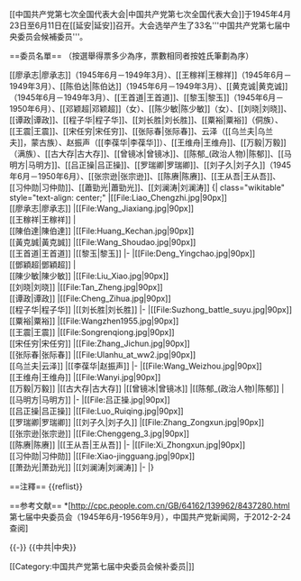 [[中国共产党第七次全国代表大会|中国共产党第七次全国代表大会]]于1945年4月23日至6月11日在[[延安|延安]]召开。大会选举产生了33名'''中国共产党第七届中央委员会候補委员'''。

==委员名單==
（按選舉得票多少為序，票數相同者按姓氏筆劃為序）

[[廖承志|廖承志]]（1945年6月－1949年3月）、[[王稼祥|王稼祥]]（1945年6月－1949年3月）、[[陈伯达|陈伯达]]（1945年6月－1949年3月）、[[黄克诚|黄克诚]]（1945年6月－1949年3月）、[[王首道|王首道]]、[[黎玉|黎玉]]（1945年6月－1950年6月）、[[邓颖超|邓颖超]]（女）、[[陈少敏|陈少敏]]（女）、[[刘晓|刘晓]]、[[谭政|谭政]]、[[程子华|程子华]]、[[刘长胜|刘长胜]]、[[粟裕|粟裕]]（侗族）、[[王震|王震]]、[[宋任穷|宋任穷]]、[[张际春|张际春]]、云泽（[[乌兰夫|乌兰夫]]，蒙古族）、赵振声（[[李葆华|李葆华]]）、[[王维舟|王维舟]]、[[万毅|万毅]]（满族）、[[古大存|古大存]]、[[曾镜冰|曾镜冰]]、[[陈郁_(政治人物)|陈郁]]、[[马明方|马明方]]、[[吕正操|吕正操]]、[[罗瑞卿|罗瑞卿]]、[[刘子久|刘子久]]（1945年6月－1950年6月）、[[张宗逊|张宗逊]]、[[陈赓|陈赓]]、[[王从吾|王从吾]]、[[习仲勋|习仲勋]]、[[蕭勁光|蕭勁光]]、[[刘澜涛|刘澜涛]]
{| class="wikitable" style="text-align: center;"
|[[File:Liao_Chengzhi.jpg|90px]]<br />[[廖承志|廖承志]]
|[[File:Wang_Jiaxiang.jpg|90px]]<br />[[王稼祥|王稼祥]]
|<!-- 注释出：[[File:Chen_Bo_Da.jpg|90px]] --><br />[[陳伯達|陳伯達]]
|[[File:Huang_Kechan.jpg|90px]]<br />[[黃克誠|黃克誠]]
|[[File:Wang_Shoudao.jpg|90px]]<br />[[王首道|王首道]]
|[[黎玉|黎玉]]
|-
|[[File:Deng_Yingchao.jpg|90px]]<br />[[鄧穎超|鄧穎超]]
|<!-- 注释出：[[File:Chen_Shaoin_1977.JPG|90px]] --><br />[[陳少敏|陳少敏]]
|[[File:Liu_Xiao.jpg|90px]]<br />[[刘晓|刘晓]]
|[[File:Tan_Zheng.jpg|90px]]<br />[[谭政|谭政]]
|[[File:Cheng_Zihua.jpg|90px]]<br />[[程子华|程子华]]
|[[刘长胜|刘长胜]]
|-
|[[File:Suzhong_battle_suyu.jpg|90px]]<br />[[粟裕|粟裕]]
|[[File:Wangzhen1955.jpg|90px]]<br />[[王震|王震]]
|[[File:Songrenqiong.jpg|90px]]<br />[[宋任穷|宋任穷]]
|[[File:Zhang_Jichun.jpg|90px]]<br />[[张际春|张际春]]
|[[File:Ulanhu_at_ww2.jpg|90px]]<br />[[乌兰夫|云泽]]
|[[李葆华|赵振声]]
|-
|[[File:Wang_Weizhou.jpg|90px]]<br />[[王维舟|王维舟]]
|[[File:Wanyi.jpg|90px]]<br />[[万毅|万毅]]
|[[古大存|古大存]]
|[[曾镜冰|曾镜冰]]
|[[陈郁_(政治人物)|陈郁]]
|[[马明方|马明方]]
|-
|[[File:吕正操.jpg|90px]]<br />[[吕正操|吕正操]]
|[[File:Luo_Ruiqing.jpg|90px]]<br />[[罗瑞卿|罗瑞卿]]
|[[刘子久|刘子久]]
|[[File:Zhang_Zongxun.jpg|90px]]<br />[[张宗逊|张宗逊]]
|[[File:Chenggeng_3.jpg|90px]]<br />[[陈赓|陈赓]]
|[[王从吾|王从吾]]
|-
|[[File:Xi_Zhongxun.jpg|90px]]<br />[[习仲勋|习仲勋]]
|[[File:Xiao-jingguang.jpg|90px]]<br />[[萧劲光|萧劲光]]
|[[刘澜涛|刘澜涛]]
|-
|}

==注釋==
{{reflist}}

==参考文献==
*[http://cpc.people.com.cn/GB/64162/139962/8437280.html 第七届中央委员会（1945年6月-1956年9月），中国共产党新闻网，于2012-2-24查阅]

{{-}}
{{中共|中央}}

[[Category:中国共产党第七届中央委员会候补委员|]]